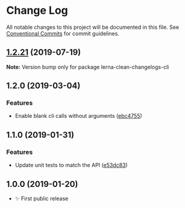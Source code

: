 # Change Log

All notable changes to this project will be documented in this file.
See [Conventional Commits](https://conventionalcommits.org) for commit guidelines.

## [1.2.21](https://gitlab.com/codsen/codsen/compare/lerna-clean-changelogs-cli@1.2.20...lerna-clean-changelogs-cli@1.2.21) (2019-07-19)

**Note:** Version bump only for package lerna-clean-changelogs-cli





## 1.2.0 (2019-03-04)

### Features

- Enable blank cli calls without arguments ([ebc4755](https://gitlab.com/codsen/codsen/commit/ebc4755))

## 1.1.0 (2019-01-31)

### Features

- Update unit tests to match the API ([e53dc83](https://gitlab.com/codsen/codsen/commit/e53dc83))

## 1.0.0 (2019-01-20)

- ✨ First public release
